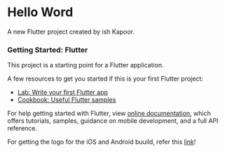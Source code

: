 # Hello Word

A new Flutter project created by ish Kapoor.

### Getting Started: Flutter

This project is a starting point for a Flutter application.

A few resources to get you started if this is your first Flutter project:

- [Lab: Write your first Flutter app](https://flutter.dev/docs/get-started/codelab)
- [Cookbook: Useful Flutter samples](https://flutter.dev/docs/cookbook)

For help getting started with Flutter, view
[online documentation](https://flutter.dev/docs), which offers tutorials,
samples, guidance on mobile development, and a full API reference.

For getting the logo for the iOS and Android buuild, refer this [link](https://www.digitalocean.com/community/tutorials/flutter-app-icons)!
